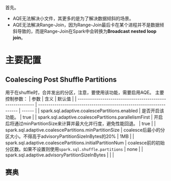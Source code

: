 首先。
- AQE无法解决小文件，其更多的是为了解决数据倾斜的场景。
- AQE无法解决Range-Join，因为Range-Join最后卡在某个进程并不是数据倾斜导致的，而是Range-Join在Spark中会转换为**Broadcast nested loop join**。


# 主要配置
## Coalescing Post Shuffle Partitions
用于在shuffle时，合并发出的分区，注意，要使用该功能，需要启用AQE。
主要控制参数：
| 参数                                                      | 含义                                                                 | 默认值 |
| --------------------------------------------------------- | -------------------------------------------------------------------- | ------ |
| spark.sql.adaptive.coalescePartitions.enabled             | 是否开启该功能。                                                     | true   |
| spark.sql.adaptive.coalescePartitions.parallelismFirst    | 开启后将通过minPartitionSize来计算并最大化并行度，避免性能回退。     | true   |
| spark.sql.adaptive.coalescePartitions.minPartitionSize    | coalesce后最小的分区大小。不得高于advisoryPartitionSizeInBytes的20%  | 1MB    |
| spark.sql.adaptive.coalescePartitions.initialPartitionNum | coalesce前的初始分区数。如果不设置则使用`spark.sql.shuffle.partitions` | none   |
| spark.sql.adaptive.advisoryPartitionSizeInBytes   |                                                                      |        |

## 赛奥
